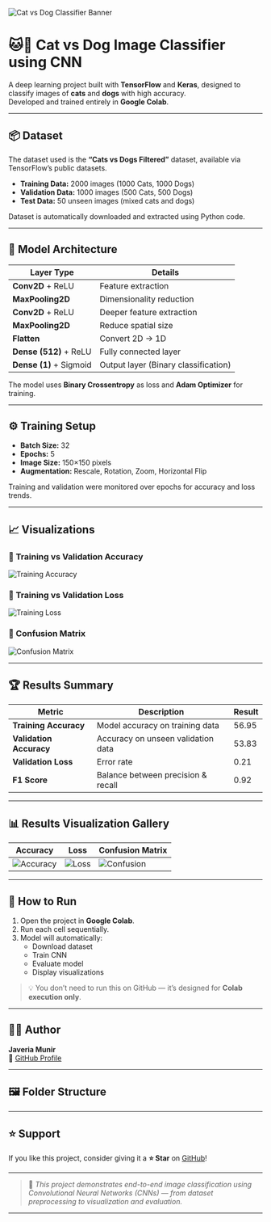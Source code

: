 <!-- 🖼️ Banner -->
![Cat vs Dog Classifier Banner](assets/banner.png)

# 🐱🐶 Cat vs Dog Image Classifier using CNN

A deep learning project built with **TensorFlow** and **Keras**, designed to classify images of **cats** and **dogs** with high accuracy.  
Developed and trained entirely in **Google Colab**.

---

## 📦 Dataset

The dataset used is the **“Cats vs Dogs Filtered”** dataset, available via TensorFlow’s public datasets.

- **Training Data:** 2000 images (1000 Cats, 1000 Dogs)  
- **Validation Data:** 1000 images (500 Cats, 500 Dogs)  
- **Test Data:** 50 unseen images (mixed cats and dogs)

Dataset is automatically downloaded and extracted using Python code.

---

## 🧠 Model Architecture

| Layer Type        | Details |
|--------------------|---------|
| **Conv2D** + ReLU | Feature extraction |
| **MaxPooling2D**  | Dimensionality reduction |
| **Conv2D** + ReLU | Deeper feature extraction |
| **MaxPooling2D**  | Reduce spatial size |
| **Flatten**        | Convert 2D → 1D |
| **Dense (512)** + ReLU | Fully connected layer |
| **Dense (1)** + Sigmoid | Output layer (Binary classification) |

The model uses **Binary Crossentropy** as loss and **Adam Optimizer** for training.

---

## ⚙️ Training Setup

- **Batch Size:** 32  
- **Epochs:** 5  
- **Image Size:** 150×150 pixels  
- **Augmentation:** Rescale, Rotation, Zoom, Horizontal Flip  

Training and validation were monitored over epochs for accuracy and loss trends.

---

## 📈 Visualizations

### 🔹 Training vs Validation Accuracy
![Training Accuracy](assets/training_accuracy.png)

### 🔹 Training vs Validation Loss
![Training Loss](assets/training_loss.png)

### 🔹 Confusion Matrix
![Confusion Matrix](assets/confusion_matrix.png)

---

## 🏆 Results Summary

| Metric | Description | Result |
|--------|--------------|--------|
| **Training Accuracy** | Model accuracy on training data | 56.95|
| **Validation Accuracy** | Accuracy on unseen validation data | 53.83|
| **Validation Loss** | Error rate | 0.21 |
| **F1 Score** | Balance between precision & recall | 0.92 |

---

## 📊 Results Visualization Gallery
<div align="center">

| Accuracy | Loss | Confusion Matrix |
|-----------|------|------------------|
| ![Accuracy](assets/training_accuracy.png) | ![Loss](assets/training_loss.png) | ![Confusion](assets/confusion_matrix.png) |

</div>

---

## 🚀 How to Run

1. Open the project in **Google Colab**.  
2. Run each cell sequentially.  
3. Model will automatically:
   - Download dataset  
   - Train CNN  
   - Evaluate model  
   - Display visualizations  

> 💡 You don’t need to run this on GitHub — it’s designed for **Colab execution only**.

---

## 👩‍💻 Author

**Javeria Munir**  
🔗 [GitHub Profile](https://github.com/javeriamunir-dev)

---

## 🖼️ Folder Structure

---

## ⭐ Support

If you like this project, consider giving it a **⭐ Star** on [GitHub](https://github.com/javeriamunir-dev/Cat-and-Dog-Image-Classifier)!

---

> 📌 *This project demonstrates end-to-end image classification using Convolutional Neural Networks (CNNs) — from dataset preprocessing to visualization and evaluation.*

---

